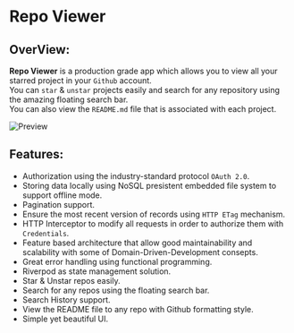 # Repo Viewer

## OverView:

**Repo Viewer** is a production grade app which allows you to view all your starred project in your `Github` account.  
You can `star` & `unstar` projects easily and search for any repository using the amazing floating search bar.  
You can also view the `README.md` file that is associated with each project.  

![Preview](/preview.gif)

## Features:


* Authorization using the industry-standard protocol `OAuth 2.0`.
* Storing data locally using NoSQL presistent embedded file system to support offline mode.
* Pagination support.
* Ensure the most recent version of records using `HTTP ETag` mechanism.
* HTTP Interceptor to modify all requests in order to authorize them with `Credentials`.
* Feature based architecture that allow good maintainability and scalability with some of Domain-Driven-Development consepts.
* Great error handling using functional programming.
* Riverpod as state management solution.
* Star & Unstar repos easily.
* Search for any repos using the floating search bar.
* Search History support.
* View the README file to any repo with Github formatting style.
* Simple yet beautiful UI.
